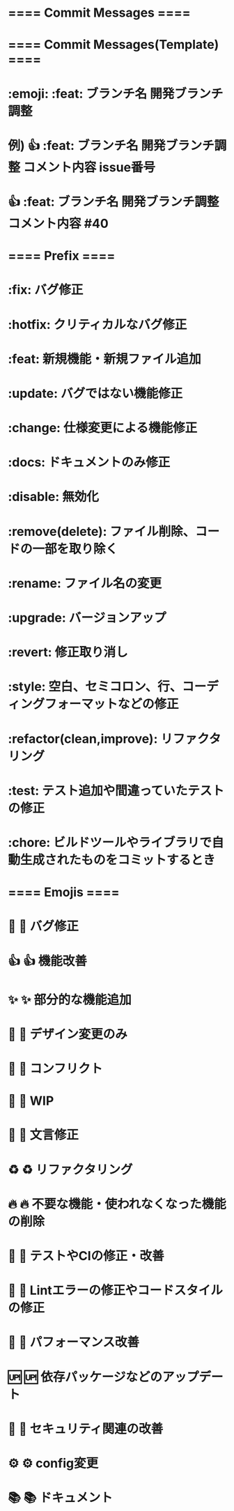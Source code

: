 # ==== Commit Messages ====

# ==== Commit Messages(Template) ====

# :emoji: :feat: ブランチ名 開発ブランチ調整

# 例) :+1: :feat: ブランチ名 開発ブランチ調整 コメント内容 issue番号

# 👍 :feat: ブランチ名 開発ブランチ調整 コメント内容 #40

# ==== Prefix ====

# :fix: バグ修正

# :hotfix: クリティカルなバグ修正

# :feat: 新規機能・新規ファイル追加

# :update: バグではない機能修正

# :change: 仕様変更による機能修正

# :docs: ドキュメントのみ修正

# :disable: 無効化

# :remove(delete): ファイル削除、コードの一部を取り除く

# :rename: ファイル名の変更

# :upgrade: バージョンアップ

# :revert: 修正取り消し

# :style: 空白、セミコロン、行、コーディングフォーマットなどの修正

# :refactor(clean,improve): リファクタリング

# :test: テスト追加や間違っていたテストの修正

# :chore: ビルドツールやライブラリで自動生成されたものをコミットするとき

# ==== Emojis ====

# 🐛  :bug: バグ修正

# 👍  :+1: 機能改善

# ✨  :sparkles: 部分的な機能追加

# 🎨  :art: デザイン変更のみ

# 🚨  :rotating_light: コンフリクト

# 🚧  :construction: WIP

# 📝  :memo: 文言修正

# ♻️  :recycle: リファクタリング

# 🔥  :fire: 不要な機能・使われなくなった機能の削除

# 💚  :green_heart: テストやCIの修正・改善

# 👕  :shirt: Lintエラーの修正やコードスタイルの修正

# 🚀  :rocket: パフォーマンス改善

# 🆙  :up: 依存パッケージなどのアップデート

# 👮  :cop: セキュリティ関連の改善

# ⚙  :gear: config変更

# 📚  :books: ドキュメント
